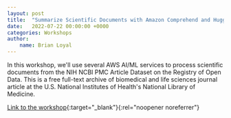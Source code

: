 ```yaml
---
layout: post
title:  "Summarize Scientific Documents with Amazon Comprehend and HuggingFace"
date:   2022-07-22 00:00:00 +0000
categories: Workshops
author: 
    name: Brian Loyal
---
```

In this workshop, we'll use several AWS AI/ML services to process scientific documents from the NIH NCBI PMC Article Dataset on the Registry of Open Data. 
This is a free full-text archive of biomedical and life sciences journal article at the U.S. National Institutes of Health's National Library of Medicine.


[Link to the workshop](https://github.com/aws-samples/aws-healthcare-lifescience-ai-ml-sample-notebooks/blob/main/workshops/Summarize_Scientific_Documents/Summarize-Scientific-Documents.ipynb){:target="_blank"}{:rel="noopener noreferrer"}